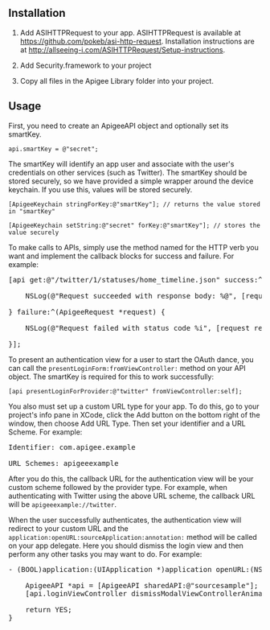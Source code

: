 Installation
------------

1. Add ASIHTTPRequest to your app.  ASIHTTPRequest is available at https://github.com/pokeb/asi-http-request.  Installation instructions are at http://allseeing-i.com/ASIHTTPRequest/Setup-instructions.

2. Add Security.framework to your project

3. Copy all files in the Apigee Library folder into your project.

Usage
-----

First, you need to create an ApigeeAPI object and optionally set its smartKey.  

```ApigeeAPI *api = [ApigeeAPI sharedAPI:@"myAppName"];
api.smartKey = @"secret";
```

The smartKey will identify an app user and associate with the user's credentials on other services (such as Twitter).  The smartKey should be stored securely, so we have provided a simple wrapper around the device keychain.  If you use this, values will be stored securely.

`[ApigeeKeychain stringForKey:@"smartKey"]; // returns the value stored in "smartKey"`

`[ApigeeKeychain setString:@"secret" forKey:@"smartKey"]; // stores the value securely`

To make calls to APIs, simply use the method named for the HTTP verb you want and implement the callback blocks for success and failure.  For example:

<pre>[api get:@"/twitter/1/statuses/home_timeline.json" success:^(ApigeeRequest *request) {            

    NSLog(@"Request succeeded with response body: %@", [request responseString]);

} failure:^(ApigeeRequest *request) {

    NSLog(@"Request failed with status code %i", [request responseStatusCode]);

}];
</pre>

To present an authentication view for a user to start the OAuth dance, you can call the `presentLoginForm:fromViewController:` method on your API object.  The smartKey is required for this to work successfully:

`[api presentLoginForProvider:@"twitter" fromViewController:self];`

You also must set up a custom URL type for your app.  To do this, go to your project's info pane in XCode, click the Add button on the bottom right of the window, then choose Add URL Type.  Then set your identifier and a URL Scheme.  For example:

<pre>Identifier: com.apigee.example

URL Schemes: apigeeexample</pre>

After you do this, the callback URL for the authentication view will be your custom scheme followed by the provider type.  For example, when authenticating with Twitter using the above URL scheme, the callback URL will be `apigeeexample://twitter`.

When the user successfully authenticates, the authentication view will redirect to your custom URL and the `application:openURL:sourceApplication:annotation:` method will be called on your app delegate.  Here you should dismiss the login view and then perform any other tasks you may want to do.  For example:

<pre>- (BOOL)application:(UIApplication *)application openURL:(NSURL *)url sourceApplication:(NSString *)sourceApplication annotation:(id)annotation {
    
    ApigeeAPI *api = [ApigeeAPI sharedAPI:@"sourcesample"];
    [api.loginViewController dismissModalViewControllerAnimated:YES];
    
    return YES;
}</pre>
